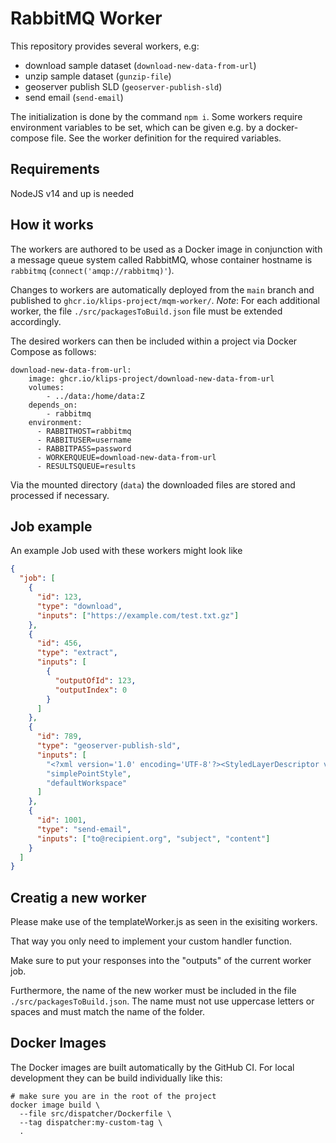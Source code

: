 # RabbitMQ Worker

This repository provides several workers, e.g:

- download sample dataset (`download-new-data-from-url`)
- unzip sample dataset (`gunzip-file`)
- geoserver publish SLD (`geoserver-publish-sld`)
- send email (`send-email`)

The initialization is done by the command `npm i`.
Some workers require environment variables to be set, which can be given e.g. by a docker-compose file.
See the worker definition for the required variables.

## Requirements

NodeJS v14 and up is needed

## How it works

The workers are authored to be used as a Docker image in conjunction with a message queue system called RabbitMQ, whose container hostname is `rabbitmq` (`connect('amqp://rabbitmq)'`).

Changes to workers are automatically deployed from the `main` branch and published to `ghcr.io/klips-project/mqm-worker/`.
_Note_: For each additional worker, the file `./src/packagesToBuild.json` file must be extended accordingly.

The desired workers can then be included within a project via Docker Compose as follows:

```text
download-new-data-from-url:
    image: ghcr.io/klips-project/download-new-data-from-url
    volumes:
        - ../data:/home/data:Z
    depends_on:
        - rabbitmq
    environment:
      - RABBITHOST=rabbitmq
      - RABBITUSER=username
      - RABBITPASS=password
      - WORKERQUEUE=download-new-data-from-url
      - RESULTSQUEUE=results
```

Via the mounted directory (`data`) the downloaded files are stored and processed if necessary.

## Job example

An example Job used with these workers might look like

```json
{
  "job": [
    {
      "id": 123,
      "type": "download",
      "inputs": ["https://example.com/test.txt.gz"]
    },
    {
      "id": 456,
      "type": "extract",
      "inputs": [
        {
          "outputOfId": 123,
          "outputIndex": 0
        }
      ]
    },
    {
      "id": 789,
      "type": "geoserver-publish-sld",
      "inputs": [
        "<?xml version='1.0' encoding='UTF-8'?><StyledLayerDescriptor version='1.0.0'  xsi:schemaLocation='http://www.opengis.net/sld StyledLayerDescriptor.xsd'  xmlns='http://www.opengis.net/sld'  xmlns:ogc='http://www.opengis.net/ogc'  xmlns:xlink='http://www.w3.org/1999/xlink'  xmlns:xsi='http://www.w3.org/2001/XMLSchema-instance'> <NamedLayer> <Name>default_line</Name> <UserStyle> <Title>Default Line</Title> <Abstract>A sample style that draws a line</Abstract> <FeatureTypeStyle> <Rule> <Name>rule1</Name> <Title>Blue Line</Title> <Abstract>A solid blue line with a 1 pixel width</Abstract> <LineSymbolizer> <Stroke> <CssParameter name='stroke'>#0000FF</CssParameter> </Stroke> </LineSymbolizer> </Rule> </FeatureTypeStyle> </UserStyle> </NamedLayer></StyledLayerDescriptor>",
        "simplePointStyle",
        "defaultWorkspace"
      ]
    },
    {
      "id": 1001,
      "type": "send-email",
      "inputs": ["to@recipient.org", "subject", "content"]
    }
  ]
}
```

## Creatig a new worker

Please make use of the templateWorker.js as seen in the exisiting workers.

That way you only need to implement your custom handler function.

Make sure to put your responses into the "outputs" of the current worker job.

Furthermore, the name of the new worker must be included in the file `./src/packagesToBuild.json`. The name must not use uppercase letters or spaces and must match the name of the folder.

## Docker Images

The Docker images are built automatically by the GitHub CI. For local development they can be build individually like this:

```shell
# make sure you are in the root of the project
docker image build \
  --file src/dispatcher/Dockerfile \
  --tag dispatcher:my-custom-tag \
  .
```
